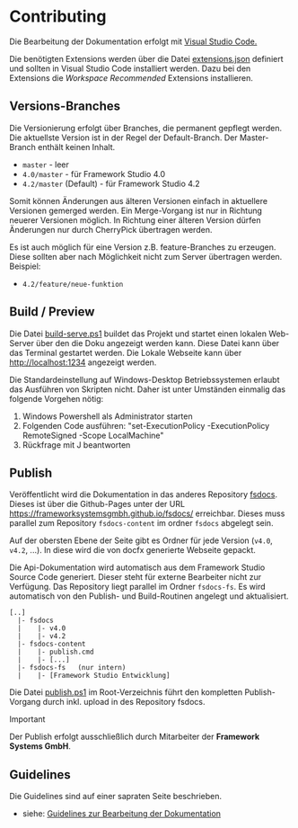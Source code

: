 # Contributing

Die Bearbeitung der Dokumentation erfolgt mit [Visual Studio Code.](https://code.visualstudio.com/)

Die benötigten Extensions werden über die Datei [extensions.json](.vscode/extensions.json) definiert und sollten in Visual Studio Code installiert werden. Dazu bei den Extensions die *Workspace Recommended* Extensions installieren.

## Versions-Branches

Die Versionierung erfolgt über Branches, die permanent gepflegt werden. Die aktuellste Version ist in der Regel der Default-Branch. Der Master-Branch enthält keinen Inhalt.

* `master` - leer
* `4.0/master` - für Framework Studio 4.0
* `4.2/master` (Default) - für Framework Studio 4.2

Somit können Änderungen aus älteren Versionen einfach in aktuellere Versionen gemerged werden. Ein Merge-Vorgang ist nur in Richtung neuerer Versionen möglich. In Richtung einer älteren Version dürfen Änderungen nur durch CherryPick übertragen werden.

Es ist auch möglich für eine Version z.B. feature-Branches zu erzeugen. Diese sollten aber nach Möglichkeit nicht zum Server übertragen werden. Beispiel:

* `4.2/feature/neue-funktion`

## Build / Preview

Die Datei [build-serve.ps1](build-serve.ps1) buildet das Projekt und startet einen lokalen Web-Server über den die Doku angezeigt werden kann. Diese Datei kann über das Terminal gestartet werden. Die Lokale Webseite kann über <http://localhost:1234> angezeigt werden.

Die Standardeinstellung auf Windows-Desktop Betriebssystemen erlaubt das Ausführen von Skripten nicht.
Daher ist unter Umständen einmalig das folgende Vorgehen nötig:

1. Windows Powershell als Administrator starten
2. Folgenden Code ausführen: "set-ExecutionPolicy -ExecutionPolicy RemoteSigned -Scope LocalMachine"
3. Rückfrage mit J beantworten

## Publish

Veröffentlicht wird die Dokumentation in das anderes Repository [fsdocs](https://github.com/FrameworkSystemsGmbH/fsdocs). Dieses ist über die Github-Pages unter der URL <https://frameworksystemsgmbh.github.io/fsdocs/> erreichbar. Dieses muss parallel zum Repository `fsdocs-content` im ordner `fsdocs` abgelegt sein.

Auf der obersten Ebene der Seite gibt es Ordner für jede Version (`v4.0`, `v4.2`, ...). In diese wird die von docfx generierte Webseite gepackt.

Die Api-Dokumentation wird automatisch aus dem Framework Studio Source Code generiert. Dieser steht für externe Bearbeiter nicht zur Verfügung. Das Repository liegt parallel im Ordner `fsdocs-fs`. Es wird automatisch von den Publish- und Build-Routinen angelegt und aktualisiert.

```text
[..]
  |- fsdocs
  |    |- v4.0
  |    |- v4.2
  |- fsdocs-content
  |    |- publish.cmd
  |    |- [...]
  |- fsdocs-fs   (nur intern)
  |    |- [Framework Studio Entwicklung]
```

Die Datei [publish.ps1](publish.ps1) im Root-Verzeichnis führt den kompletten Publish-Vorgang durch inkl. upload in des Repository fsdocs.

> [!IMPORTANT]
> Der Publish erfolgt ausschließlich durch Mitarbeiter der **Framework Systems GmbH**.

## Guidelines

Die Guidelines sind auf einer sapraten Seite beschrieben.

* siehe: [Guidelines zur Bearbeitung der Dokumentation](guidelines/index.md)
